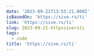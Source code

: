 ```yaml
---
date: '2023-09-21T13:55:21.000Z'
isBasedOn: 'https://sive.rs/ti'
link: 'https://sive.rs/ti'
slug: 2023-09-21-httpssiversti
tags:
  - code
title: 'https://sive.rs/ti'
---
```


